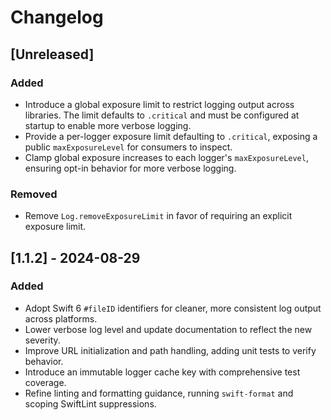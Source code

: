 # Changelog

## [Unreleased]
### Added
- Introduce a global exposure limit to restrict logging output across libraries. The limit
  defaults to `.critical` and must be configured at startup to enable more verbose logging.
- Provide a per-logger exposure limit defaulting to `.critical`, exposing a public
  `maxExposureLevel` for consumers to inspect.
- Clamp global exposure increases to each logger's `maxExposureLevel`, ensuring
  opt-in behavior for more verbose logging.
### Removed
- Remove `Log.removeExposureLimit` in favor of requiring an explicit exposure limit.

## [1.1.2] - 2024-08-29
### Added
- Adopt Swift 6 `#fileID` identifiers for cleaner, more consistent log output across platforms.
- Lower verbose log level and update documentation to reflect the new severity.
- Improve URL initialization and path handling, adding unit tests to verify behavior.
- Introduce an immutable logger cache key with comprehensive test coverage.
- Refine linting and formatting guidance, running `swift-format` and scoping SwiftLint suppressions.
